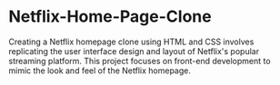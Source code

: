 # Netflix-Home-Page-Clone
Creating a Netflix homepage clone using HTML and CSS involves replicating the user interface design and layout of Netflix's popular streaming platform. This project focuses on front-end development to mimic the look and feel of the Netflix homepage.
